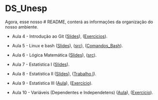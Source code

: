 # DS_Unesp
Agora, esse nosso # README, conterá as informações da organização do nosso ambiente.

* Aula 4 - Introdução ao Git ([Slides](https://github.com/claytontey/DS_Unesp/blob/main/aulas/Git/GitHub_1.pdf)), ([Exercicios](https://github.com/claytontey/DS_Unesp/tree/main/Work_Git)).

* Aula 5 - Linux e bash ([Slides](https://github.com/claytontey/DS_Unesp/blob/main/aulas/Linux_Bash/Linux.pdf)), ([src](https://github.com/claytontey/DS_Unesp/tree/main/aulas/Linux_Bash/src)), ([Comandos_Bash](https://github.com/claytontey/DS_Unesp/blob/main/aulas/Linux_Bash/aula_bash.pdf)).

* Aula 6 - Lógica Matemática ([Slides](https://github.com/claytontey/DS_Unesp/blob/main/aulas/Logica_Matematica/Lógica_Matemática.pdf)), ([src](https://github.com/claytontey/DS_Unesp/blob/main/aulas/Logica_Matematica/Curso_de_Estatística_Parte_1.ipynb)).

* Aula 7 - Estatística I ([Slides](https://github.com/claytontey/DS_Unesp/blob/main/aulas/Estatistica/Estatística_I.pdf)).

* Aula 8 - Estatística II ([Slides](https://github.com/claytontey/DS_Unesp/blob/main/aulas/Estatistica/Estatística_II.pdf)), ([Trabalho I](https://github.com/claytontey/DS_Unesp/blob/main/aulas/Estatistica/trab1_estatistica.tex)).

* Aula 9 - Estatística III ([Aula](https://github.com/claytontey/DS_Unesp/blob/main/aulas/Estatistica/Estatística_III-aula.pdf)), ([Exercício](https://github.com/claytontey/DS_Unesp/blob/main/aulas/Estatistica/Exercícios_Estatistica_III.pdf)).

* Aula 10 - Variáveis (Dependentes e Independetens) ([Aula](https://github.com/claytontey/DS_Unesp/blob/main/aulas/Variáveis/relação_Variavaies.pdf)), ([Exercício](https://github.com/claytontey/DS_Unesp/blob/main/aulas/Variáveis/Análise_Descritiva.ipynb)).